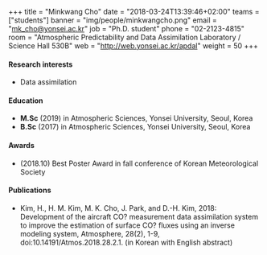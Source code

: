 +++
title = "Minkwang Cho"
date = "2018-03-24T13:39:46+02:00"
teams = ["students"]
banner = "img/people/minkwangcho.png"
email = "mk_cho@yonsei.ac.kr"
job = "Ph.D. student"
phone = "02-2123-4815"
room = "Atmospheric Predictability and Data Assimilation Laboratory / Science Hall 530B"
web = "http://web.yonsei.ac.kr/apdal"
weight = 50
+++

#### Research interests
+ Data assimilation


#### Education
 + **M.Sc** (2019) in Atmospheric Sciences, Yonsei University, Seoul, Korea
 + **B.Sc** (2017) in Atmospheric Sciences, Yonsei University, Seoul, Korea


#### Awards
+ (2018.10) Best Poster Award in fall conference of Korean Meteorological Society

#### Publications
+ Kim, H., H. M. Kim, M. K. Cho, J. Park, and D.-H. Kim, 2018:  Development of the aircraft CO? measurement data assimilation system to improve the estimation of surface CO? fluxes using an inverse modeling system, Atmosphere, 28(2), 1-9, doi:10.14191/Atmos.2018.28.2.1. (in Korean with English abstract)
